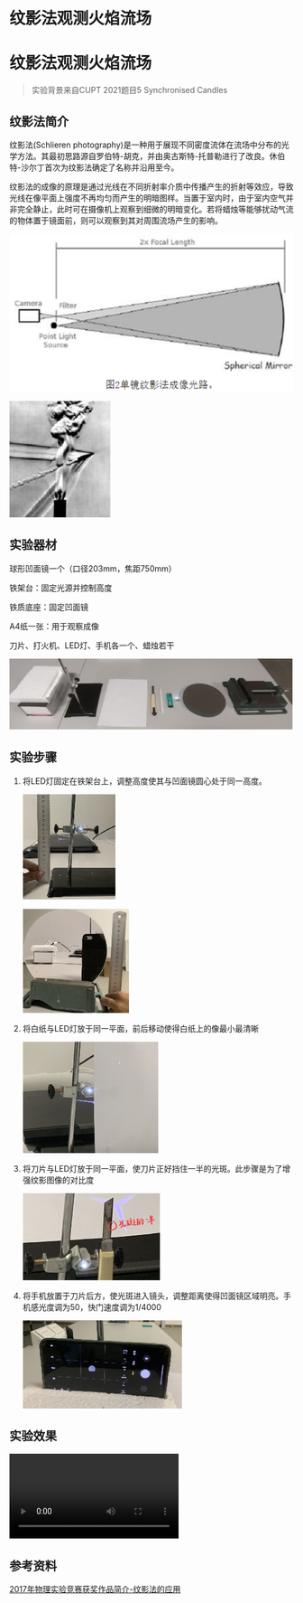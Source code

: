 # 纹影法观测火焰流场


# 纹影法观测火焰流场

> 实验背景来自CUPT 2021题目5 Synchronised Candles

## 纹影法简介

纹影法(Schlieren photography)是一种用于展现不同密度流体在流场中分布的光学方法。其最初思路源自罗伯特-胡克，并由奥古斯特-托普勒进行了改良。休伯特-沙尔丁首次为纹影法确定了名称并沿用至今。	

纹影法的成像的原理是通过光线在不同折射率介质中传播产生的折射等效应，导致光线在像平面上强度不再均匀而产生的明暗图样。当置于室内时，由于室内空气并非完全静止，此时可在摄像机上观察到细微的明暗变化。若将蜡烛等能够扰动气流的物体置于镜面前，则可以观察到其对周围流场产生的影响。

![image-20230215184055766](/image/sundry/image-20230215184055766.png)

![image-20230215184122460](/image/sundry/image-20230215184122460.png)

## 实验器材

球形凹面镜一个（口径203mm，焦距750mm）

铁架台：固定光源并控制高度	

铁质底座：固定凹面镜	

A4纸一张：用于观察成像	

刀片、打火机、LED灯、手机各一个、蜡烛若干

![image-20230215184210647](/image/sundry/image-20230215184210647.png)

## 实验步骤

1. 将LED灯固定在铁架台上，调整高度使其与凹面镜圆心处于同一高度。

   ![image-20230215184311480](/image/sundry/image-20230215184311480.png)

   ![image-20230215184320239](/image/sundry/image-20230215184320239.png)

2. 将白纸与LED灯放于同一平面，前后移动使得白纸上的像最小最清晰

   ![image-20230215184335747](/image/sundry/image-20230215184335747.png)

3. 将刀片与LED灯放于同一平面，使刀片正好挡住一半的光斑。此步骤是为了增强纹影图像的对比度

   ![image-20230215184346353](/image/sundry/image-20230215184346353.png)

4. 将手机放置于刀片后方，使光斑进入镜头，调整距离使得凹面镜区域明亮。手机感光度调为50，快门速度调为1/4000

   ![image-20230215184352920](/image/sundry/image-20230215184352920.png)

## 实验效果

<video src="/video/20230215184659.mp4"></video>

## 参考资料

[2017年物理实验竞赛获奖作品简介-纹影法的应用](https://physlab.bupt.edu.cn/info/1311/1869.htm)
